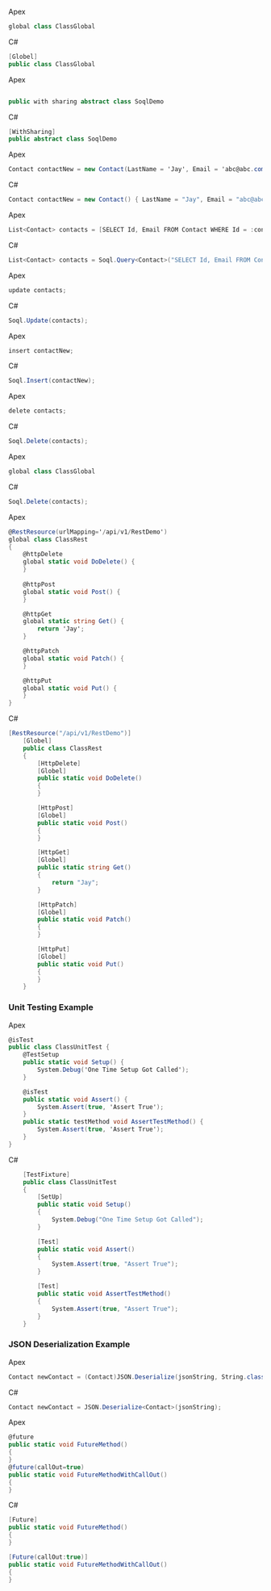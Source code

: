 Apex
```csharp
global class ClassGlobal
```
C#
```csharp
[Globel]
public class ClassGlobal
```
Apex
```csharp

public with sharing abstract class SoqlDemo
```
C#

```csharp
[WithSharing]
public abstract class SoqlDemo
```
Apex

```csharp
Contact contactNew = new Contact(LastName = 'Jay', Email = 'abc@abc.com');
```
C#

```csharp
Contact contactNew = new Contact() { LastName = "Jay", Email = "abc@abc.com" };
```

Apex

```csharp
List<Contact> contacts = [SELECT Id, Email FROM Contact WHERE Id = :contactNew.Id];
```
C#

```csharp
List<Contact> contacts = Soql.Query<Contact>("SELECT Id, Email FROM Contact WHERE Id = :contactNew.Id", contactNew.Id);
```
Apex

```csharp
update contacts;
```
C#

```csharp
Soql.Update(contacts);
```
Apex

```csharp	          
insert contactNew;
```
C#

```csharp
Soql.Insert(contactNew);
```
Apex
```csharp
delete contacts;
```
C#
```csharp
Soql.Delete(contacts);
```
Apex
```csharp
global class ClassGlobal
```
C#
```csharp
Soql.Delete(contacts);
```
Apex
```csharp
@RestResource(urlMapping='/api/v1/RestDemo')
global class ClassRest
{
    @httpDelete
    global static void DoDelete() {
    }
    
    @httpPost
    global static void Post() {
    }

    @httpGet
    global static string Get() {
        return 'Jay';
    }

    @httpPatch
    global static void Patch() {
    }

    @httpPut
    global static void Put() {
    }
}
```
C#
```csharp
[RestResource("/api/v1/RestDemo")]
    [Globel]
    public class ClassRest
    {
        [HttpDelete]
        [Globel]
        public static void DoDelete()
        {
        }

        [HttpPost]
        [Globel]
        public static void Post()
        {
        }

        [HttpGet]
        [Globel]
        public static string Get()
        {
            return "Jay";
        }

        [HttpPatch]
        [Globel]
        public static void Patch()
        {
        }

        [HttpPut]
        [Globel]
        public static void Put()
        {
        }
    }
```

### Unit Testing Example

Apex
```csharp
@isTest
public class ClassUnitTest {
    @TestSetup
    public static void Setup() {
        System.Debug('One Time Setup Got Called');
    }

    @isTest
    public static void Assert() {
        System.Assert(true, 'Assert True');
    }
    public static testMethod void AssertTestMethod() {
        System.Assert(true, 'Assert True');
    }
}
```
C#
```csharp
    [TestFixture]
    public class ClassUnitTest
    {
        [SetUp]
        public static void Setup()
        {
            System.Debug("One Time Setup Got Called");
        }

        [Test]
        public static void Assert()
        {
            System.Assert(true, "Assert True");
        }

        [Test]
        public static void AssertTestMethod()
        {
            System.Assert(true, "Assert True");
        }
    }
```

### JSON Deserialization Example

Apex
```csharp
Contact newContact = (Contact)JSON.Deserialize(jsonString, String.class);
```
C#
```csharp
Contact newContact = JSON.Deserialize<Contact>(jsonString);
```

Apex

```csharp
@future
public static void FutureMethod()
{
}
@future(callOut=true)
public static void FutureMethodWithCallOut()
{
}
```
C#

```csharp
[Future]
public static void FutureMethod()
{
}

[Future(callOut:true)]
public static void FutureMethodWithCallOut()
{
}
```

		           